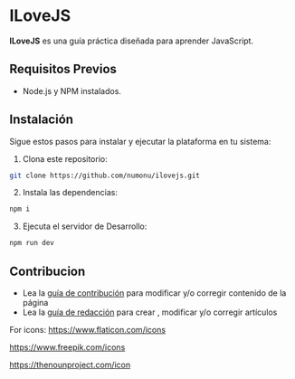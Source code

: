# ILoveJS

**ILoveJS** es una guía práctica diseñada para aprender JavaScript.

## Requisitos Previos

- Node.js y NPM instalados.

## Instalación

Sigue estos pasos para instalar y ejecutar la plataforma en tu sistema:

1. Clona este repositorio:

```bash
git clone https://github.com/numonu/ilovejs.git
```

2. Instala las dependencias:

```bash
npm i
```

3. Ejecuta el servidor de Desarrollo:

```bash
npm run dev
```

## Contribucion

- Lea la [guía de contribución](/contributing/general.md) para  modificar y/o corregir contenido de la página
- Lea la [guía de redacción](/contributing/articles.md) para crear , modificar y/o corregir artículos




For icons:
https://www.flaticon.com/icons

https://www.freepik.com/icons

https://thenounproject.com/icon
